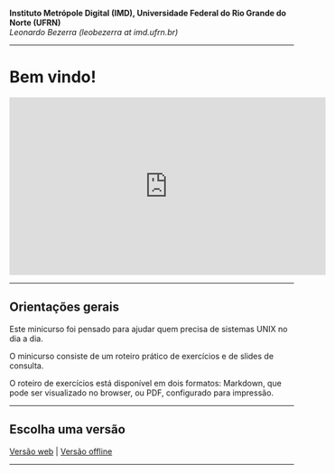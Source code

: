 **Instituto Metrópole Digital (IMD), Universidade Federal do Rio Grande do Norte (UFRN)**  
*Leonardo Bezerra (leobezerra at imd.ufrn.br)*

---

# Bem vindo!

<iframe width="560" height="315" src="https://www.youtube.com/embed/EkEvjND2oQc" frameborder="0" allowfullscreen></iframe>

---

## Orientações gerais

Este minicurso foi pensado para ajudar quem precisa de sistemas UNIX no dia a dia. 

O minicurso consiste de um roteiro prático de exercícios e de slides de consulta.

O roteiro de exercícios está disponível em dois formatos: Markdown, que pode ser visualizado no browser, ou PDF, configurado para impressão.

---

## Escolha uma versão

[Versão web](html) | [Versão offline](unix.tar.gz)

---
